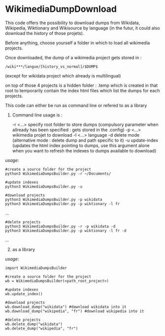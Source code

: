 # WikimediaDumpDownload

This code offers the possibility to download dumps from Wikidata, Wikipedia, Wiktionary and Wikisource by language (in the futur, it could also download the history of those projets).

Before anything, choose yourself a folder in which to load all wikimedia projects.

Once downloaded, the dump of a wikimedia project gets stored in :

	/wiki***/langue/[history_vs_normal]/$DUMP$

(except for wikidata project which already is multilingual)

on top of those 4 projects is a hidden folder : .temp which is created in that root to temporarily contain the index html files which list the dumps for each projects.

This code can either be run as command line or refered to as a library

1) Command line usage is :

	\-r <...> specify root folder to store dumps (compulsory parameter when allready has been specified : gets stored in the .config)
	 -p <...> wikimedia projet to download
	 -l <...> language
	 -d delete mode (alternative mode : delete dump and path specific to it)
	 -u update-index (updates the html index pointing to dumps, use this argument alone when you want to refresh the indexes to dumps available to download)

*usage*:

	#create a source folder for the project
	python3 WikimediaDumpsBuilder.py -r ~/Documents/

	#update indexes
	python3 WikimediaDumpsBuilder.py -u

	#download projects
	python3 WikimediaDumpsBuilder.py -p wikidata
	python3 WikimediaDumpsBuilder.py -p wiktionary -l fr
...

	#delete projects
	python3 WikimediaDumpsBuilder.py -r -p wikidata -d
	python3 WikimediaDumpsBuilder.py -p wiktionary -l fr -d
...


2) as a library

*usage*:

	import WikimediaDumpsBuilder

	#create a source folder for the project
	wb = WikimediaDumpsBuilder(<path_root_project>)

	#update indexes
	wb.update_index()

	#download projects
	wb.download_dump("wikidata") #download wikidata into it
	wb.download_dump("wikipedia", "fr") #download wikipedia into it

	#delete projects
	wb.delete_dump("wikidata")
	wb.delete_dump("wikipedia", "fr") 
